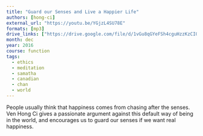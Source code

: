 ```yaml
---
title: "Guard our Senses and Live a Happier Life"
authors: [hong-ci]
external_url: "https://youtu.be/YGjzL4SU78E"
formats: [mp3]
drive_links: ["https://drive.google.com/file/d/1vGu8qGYeFSh4cguHzzKzCIQNo_5x48Io/view?usp=drivesdk"]
month: dec
year: 2016
course: function 
tags:
  - ethics
  - meditation
  - samatha
  - canadian
  - chan
  - world
---
```


People usually think that happiness comes from chasing after the senses. Ven Hong Ci gives a passionate argument against this default way of being in the world, and encourages us to guard our senses if we want real happiness. 
